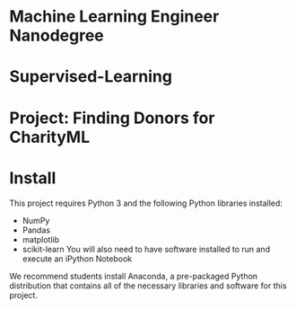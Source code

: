# Machine Learning Engineer Nanodegree
# Supervised-Learning
# Project: Finding Donors for CharityML
# Install

This project requires Python 3 and the following Python libraries installed:

- NumPy
- Pandas
- matplotlib
- scikit-learn
You will also need to have software installed to run and execute an iPython Notebook

We recommend students install Anaconda, a pre-packaged Python distribution that contains all of the necessary libraries and software for this project.


